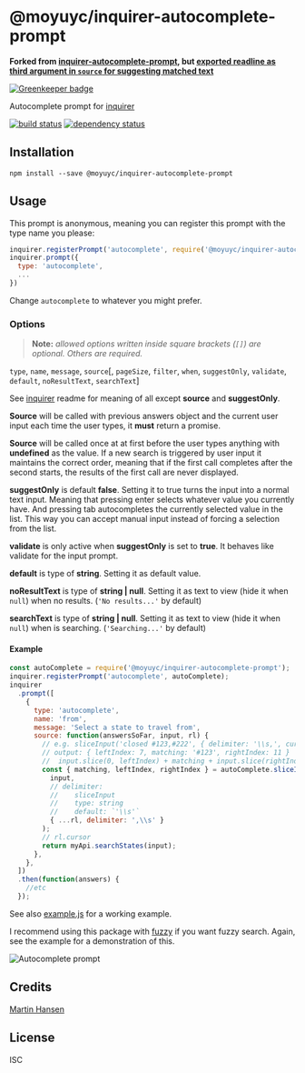 # @moyuyc/inquirer-autocomplete-prompt

**Forked from [inquirer-autocomplete-prompt](https://github.com/mokkabonna/inquirer-autocomplete-prompt), but [exported readline as third argument in `source` for suggesting matched text](https://github.com/mokkabonna/inquirer-autocomplete-prompt/pull/73)**

[![Greenkeeper badge](https://badges.greenkeeper.io/mokkabonna/inquirer-autocomplete-prompt.svg)](https://greenkeeper.io/)

Autocomplete prompt for [inquirer](https://github.com/SBoudrias/Inquirer.js)

[![build status](https://secure.travis-ci.org/mokkabonna/inquirer-autocomplete-prompt.svg)](http://travis-ci.org/mokkabonna/inquirer-autocomplete-prompt)
[![dependency status](https://david-dm.org/mokkabonna/inquirer-autocomplete-prompt.svg)](https://david-dm.org/mokkabonna/inquirer-autocomplete-prompt)

## Installation

```
npm install --save @moyuyc/inquirer-autocomplete-prompt
```

## Usage

This prompt is anonymous, meaning you can register this prompt with the type name you please:

```javascript
inquirer.registerPrompt('autocomplete', require('@moyuyc/inquirer-autocomplete-prompt'));
inquirer.prompt({
  type: 'autocomplete',
  ...
})
```

Change `autocomplete` to whatever you might prefer.

### Options

> **Note:** _allowed options written inside square brackets (`[]`) are optional. Others are required._

`type`, `name`, `message`, `source`[, `pageSize`, `filter`, `when`, `suggestOnly`, `validate`, `default`, `noResultText`, `searchText`]

See [inquirer](https://github.com/SBoudrias/Inquirer.js) readme for meaning of all except **source** and **suggestOnly**.

**Source** will be called with previous answers object and the current user input each time the user types, it **must** return a promise.

**Source** will be called once at at first before the user types anything with **undefined** as the value. If a new search is triggered by user input it maintains the correct order, meaning that if the first call completes after the second starts, the results of the first call are never displayed.

**suggestOnly** is default **false**. Setting it to true turns the input into a normal text input. Meaning that pressing enter selects whatever value you currently have. And pressing tab autocompletes the currently selected value in the list. This way you can accept manual input instead of forcing a selection from the list.

**validate** is only active when **suggestOnly** is set to **true**. It behaves like validate for the input prompt.

**default** is type of **string**. Setting it as default value.

**noResultText** is type of **string | null**. Setting it as text to view (hide it when `null`) when no results. (`'No results...'` by default)

**searchText** is type of **string | null**. Setting it as text to view (hide it when `null`) when is searching. (`'Searching...'` by default)


#### Example

```javascript
const autoComplete = require('@moyuyc/inquirer-autocomplete-prompt');
inquirer.registerPrompt('autocomplete', autoComplete);
inquirer
  .prompt([
    {
      type: 'autocomplete',
      name: 'from',
      message: 'Select a state to travel from',
      source: function(answersSoFar, input, rl) {
        // e.g. sliceInput('closed #123,#222', { delimiter: '\\s,', cursor: 7 })
        // output: { leftIndex: 7, matching: '#123', rightIndex: 11 }
        //  input.slice(0, leftIndex) + matching + input.slice(rightIndex) === input
        const { matching, leftIndex, rightIndex } = autoComplete.sliceInput(
          input,
          // delimiter:
          //    sliceInput
          //    type: string
          //    default: `'\\s'`
          { ...rl, delimiter: ',\\s' }
        );
        // rl.cursor
        return myApi.searchStates(input);
      },
    },
  ])
  .then(function(answers) {
    //etc
  });
```

See also [example.js](./example.js) for a working example.

I recommend using this package with [fuzzy](https://www.npmjs.com/package/fuzzy) if you want fuzzy search. Again, see the example for a demonstration of this.

![Autocomplete prompt](./snapshot.svg)

## Credits

[Martin Hansen](https://github.com/mokkabonna/)

## License

ISC
